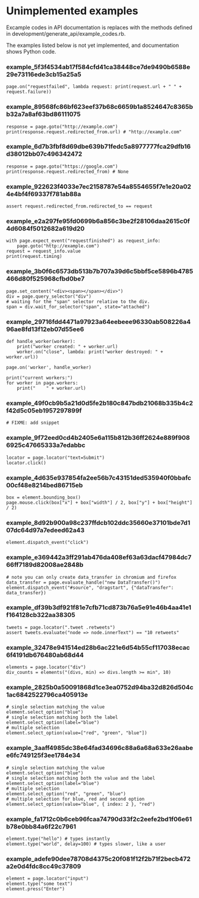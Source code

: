 # Unimplemented examples

Excample codes in API documentation is replaces with the methods defined in development/generate_api/example_codes.rb.

The examples listed below is not yet implemented, and documentation shows Python code.


### example_5f3f4534ab17f584cfd41ca38448ce7de9490b6588e29e73116ede3cb15a25a5

```
page.on("requestfailed", lambda request: print(request.url + " " + request.failure))

```

### example_89568fc86bf623eef37b68c6659b1a8524647c8365bb32a7a8af63bd86111075

```
response = page.goto("http://example.com")
print(response.request.redirected_from.url) # "http://example.com"

```

### example_6d7b3fbf8d69dbe639b71fedc5a8977777fca29dfb16d38012bb07c496342472

```
response = page.goto("https://google.com")
print(response.request.redirected_from) # None

```

### example_922623f4033e7ec2158787e54a8554655f7e1e20a024e4bf4f69337f781ab88a

```
assert request.redirected_from.redirected_to == request

```

### example_e2a297fe95fd0699b6a856c3be2f28106daa2615c0f4d6084f5012682a619d20

```
with page.expect_event("requestfinished") as request_info:
    page.goto("http://example.com")
request = request_info.value
print(request.timing)

```

### example_3b0f6c6573db513b7b707a39d6c5bbf5ce5896b4785466d80f525968cfbd0be7

```
page.set_content("<div><span></span></div>")
div = page.query_selector("div")
# waiting for the "span" selector relative to the div.
span = div.wait_for_selector("span", state="attached")

```

### example_29716fdd4471a97923a64eebeee96330ab508226a496ae8fd13f12eb07d55ee6

```
def handle_worker(worker):
    print("worker created: " + worker.url)
    worker.on("close", lambda: print("worker destroyed: " + worker.url))

page.on('worker', handle_worker)

print("current workers:")
for worker in page.workers:
    print("    " + worker.url)

```

### example_49f0cb9b5a21d0d5fe2b180c847bdb21068b335b4c2f42d5c05eb1957297899f

```
# FIXME: add snippet

```

### example_9f72eed0cd4b2405e6a115b812b36ff2624e889f9086925c47665333a7edabbc

```
locator = page.locator("text=Submit")
locator.click()

```

### example_4d635e937854fa2ee56b7c43151ded535940f0bbafc00cf48e8214bed86715eb

```
box = element.bounding_box()
page.mouse.click(box["x"] + box["width"] / 2, box["y"] + box["height"] / 2)

```

### example_8d92b900a98c237ffdcb102ddc35660e37101bde7d107dc64d97a7edeed62a43

```
element.dispatch_event("click")

```

### example_e369442a3ff291ab476da408ef63a63dacf47984dc766ff7189d82008ae2848b

```
# note you can only create data_transfer in chromium and firefox
data_transfer = page.evaluate_handle("new DataTransfer()")
element.dispatch_event("#source", "dragstart", {"dataTransfer": data_transfer})

```

### example_df39b3df921f81e7cfb71cd873b76a5e91e46b4aa41e1f164128cb322aa38305

```
tweets = page.locator(".tweet .retweets")
assert tweets.evaluate("node => node.innerText") == "10 retweets"

```

### example_32478e941514ed28b6ac221e6d54b55cf117038ecac6f4191db676480ab68d44

```
elements = page.locator("div")
div_counts = elements("(divs, min) => divs.length >= min", 10)

```

### example_2825b0a50091868d1ce3ea0752d94ba32d826d504c1ac6842522796ca405913e

```
# single selection matching the value
element.select_option("blue")
# single selection matching both the label
element.select_option(label="blue")
# multiple selection
element.select_option(value=["red", "green", "blue"])

```

### example_3aaff4985dc38e64fad34696c88a6a68a633e26aabee6fc749125f3ee1784e34

```
# single selection matching the value
element.select_option("blue")
# single selection matching both the value and the label
element.select_option(label="blue")
# multiple selection
element.select_option("red", "green", "blue")
# multiple selection for blue, red and second option
element.select_option(value="blue", { index: 2 }, "red")

```

### example_fa1712c0b6ceb96fcaa74790d33f2c2eefe2bd1f06e61b78e0bb84a6f22c7961

```
element.type("hello") # types instantly
element.type("world", delay=100) # types slower, like a user

```

### example_adefe90dee78708d4375c20f081f12f2b71f2becb472a2e0d4fdc8cc49c37809

```
element = page.locator("input")
element.type("some text")
element.press("Enter")

```
